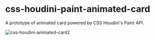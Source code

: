 # css-houdini-paint-animated-card
A prototype of animated card powered by CSS Houdini's Paint API.


![css-houdini-animated-card2](https://user-images.githubusercontent.com/1221055/112706234-4a29d100-8ea3-11eb-820c-76faded876de.gif)
